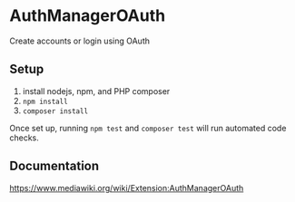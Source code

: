 # AuthManagerOAuth

Create accounts or login using OAuth

## Setup

1. install nodejs, npm, and PHP composer
3. `npm install`
4. `composer install`

Once set up, running `npm test` and `composer test` will run automated code checks.

## Documentation

https://www.mediawiki.org/wiki/Extension:AuthManagerOAuth
